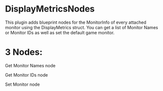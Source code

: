 # DisplayMetricsNodes

This plugin adds blueprint nodes for the MonitorInfo of every attached monitor using the DisplayMetrics struct. You can get a list of Monitor Names or Monitor IDs as well as set the default game monitor.

# 3 Nodes:
Get Monitor Names node
 
Get Monitor IDs node

Set Monitor node
